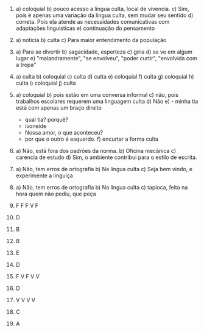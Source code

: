 1. a) coloquial
   b) pouco acesso a lingua culta, local de vivencia.
   c) Sim, pois é apenas uma variação da lingua culta, sem mudar seu sentido
   d) correta. Pois ela atende as necessidades comunicativas com adaptações linguisticas
   e) continuação do pensamento

2. a) noticia
   b) culta
   c) Para maior entendimento da população

3. a) Para se divertir
   b) sagacidade, esperteza
   c) giria
   d) se ve em algum lugar
   e) "malandramente", "se envolveu", "poder curtir", "envolvida com a tropa"
 
4. a) culta
   b) coloquial
   c) culta
   d) culta
   e) coloquial
   f) culta
   g) coloquial
   h) culta
   i) coloquial
   j) culta

5. a) coloquial
   b) pois estão em uma conversa informal
   c) não, pois trabalhos escolares requerem uma linguagem culta
   d) Não
   e) - minha tia está com apenas um braço direito
      - qual tia? porquê?
      - ivoneide
      - Nossa amor, o que aconteceu?
      - por que o outro é esquerdo.
   f) encurtar a forma culta

6. a) Não, está fora dos padrões da norma.
   b) Oficina mecânica
   c) carencia de estudo
   d) Sim, o ambiente contribui para o estilo de escrita.

7) a) Não, tem erros de ortografia
   b) Na lingua culta
   c) Seja bem vindo, e experimente a linguiça
   
8. a) Não, tem erros de ortografia
   b) Na lingua culta
   c) tapioca, feita na hora quem não pediu, que peça

9. F
   F
   F
   V
   F

10. D

11. B

12. B

13. E

14. D

15. F
    V
    F
    V
    V

16. D

17. V
    V
    V
    V

18. C

19. A
